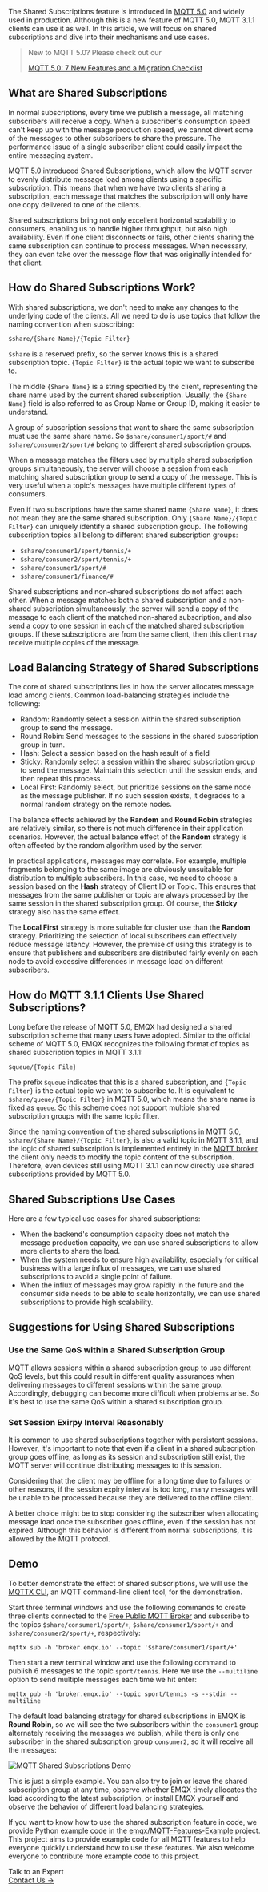 The Shared Subscriptions feature is introduced in [MQTT 5.0](https://www.emqx.com/en/blog/introduction-to-mqtt-5) and widely used in production. Although this is a new feature of MQTT 5.0, MQTT 3.1.1 clients can use it as well. In this article, we will focus on shared subscriptions and dive into their mechanisms and use cases.

>New to MQTT 5.0? Please check out our
>
>[MQTT 5.0: 7 New Features and a Migration Checklist](https://www.emqx.com/en/blog/introduction-to-mqtt-5)


## What are Shared Subscriptions

In normal subscriptions, every time we publish a message, all matching subscribers will receive a copy. When a subscriber's consumption speed can't keep up with the message production speed, we cannot divert some of the messages to other subscribers to share the pressure. The performance issue of a single subscriber client could easily impact the entire messaging system.

<p>
<object data="https://assets.emqx.com/images/svg/01-shared-subscriptions.svg" type="image/svg+xml">
</object>
</p>


MQTT 5.0 introduced Shared Subscriptions, which allow the MQTT server to evenly distribute message load among clients using a specific subscription. This means that when we have two clients sharing a subscription, each message that matches the subscription will only have one copy delivered to one of the clients.

<p>
<object data="https://assets.emqx.com/images/svg/02-shared-subscriptions.svg" type="image/svg+xml">
</object>
</p>


Shared subscriptions bring not only excellent horizontal scalability to consumers, enabling us to handle higher throughput, but also high availability. Even if one client disconnects or fails, other clients sharing the same subscription can continue to process messages. When necessary, they can even take over the message flow that was originally intended for that client.

## How do Shared Subscriptions Work?

With shared subscriptions, we don't need to make any changes to the underlying code of the clients. All we need to do is use topics that follow the naming convention when subscribing:

```
$share/{Share Name}/{Topic Filter}
```

`$share` is a reserved prefix, so the server knows this is a shared subscription topic. `{Topic Filter}` is the actual topic we want to subscribe to.

The middle `{Share Name}` is a string specified by the client, representing the share name used by the current shared subscription. Usually, the `{Share Name}` field is also referred to as Group Name or Group ID, making it easier to understand.

A group of subscription sessions that want to share the same subscription must use the same share name. So `$share/consumer1/sport/#` and `$share/consumer2/sport/#` belong to different shared subscription groups.

When a message matches the filters used by multiple shared subscription groups simultaneously, the server will choose a session from each matching shared subscription group to send a copy of the message. This is very useful when a topic's messages have multiple different types of consumers.

<p>
<object data="https://assets.emqx.com/images/svg/03-shared-subscriptions.svg" type="image/svg+xml">
</object>
</p>


Even if two subscriptions have the same shared name `{Share Name}`, it does not mean they are the same shared subscription. Only `{Share Name}/{Topic Filter}` can uniquely identify a shared subscription group. The following subscription topics all belong to different shared subscription groups:

- `$share/consumer1/sport/tennis/+`
- `$share/consumer2/sport/tennis/+`
- `$share/consumer1/sport/#`
- `$share/comsumer1/finance/#`

Shared subscriptions and non-shared subscriptions do not affect each other. When a message matches both a shared subscription and a non-shared subscription simultaneously, the server will send a copy of the message to each client of the matched non-shared subscription, and also send a copy to one session in each of the matched shared subscription groups. If these subscriptions are from the same client, then this client may receive multiple copies of the message.

<p>
<object data="https://assets.emqx.com/images/svg/04-shared-subscriptions.svg" type="image/svg+xml">
</object>
</p>


## Load Balancing Strategy of Shared Subscriptions

The core of shared subscriptions lies in how the server allocates message load among clients. Common load-balancing strategies include the following:

- Random: Randomly select a session within the shared subscription group to send the message.
- Round Robin: Send messages to the sessions in the shared subscription group in turn.
- Hash: Select a session based on the hash result of a field
- Sticky: Randomly select a session within the shared subscription group to send the message. Maintain this selection until the session ends, and then repeat this process.
- Local First: Randomly select, but prioritize sessions on the same node as the message publisher. If no such session exists, it degrades to a normal random strategy on the remote nodes. 

The balance effects achieved by the **Random** and **Round Robin** strategies are relatively similar, so there is not much difference in their application scenarios. However, the actual balance effect of the **Random** strategy is often affected by the random algorithm used by the server.

In practical applications, messages may correlate. For example, multiple fragments belonging to the same image are obviously unsuitable for distribution to multiple subscribers. In this case, we need to choose a session based on the **Hash** strategy of Client ID or Topic. This ensures that messages from the same publisher or topic are always processed by the same session in the shared subscription group. Of course, the **Sticky** strategy also has the same effect.

The **Local First** strategy is more suitable for cluster use than the **Random** strategy. Prioritizing the selection of local subscribers can effectively reduce message latency. However, the premise of using this strategy is to ensure that publishers and subscribers are distributed fairly evenly on each node to avoid excessive differences in message load on different subscribers.

## How do MQTT 3.1.1 Clients Use Shared Subscriptions?

Long before the release of MQTT 5.0, EMQX had designed a shared subscription scheme that many users have adopted. Similar to the official scheme of MQTT 5.0, EMQX recognizes the following format of topics as shared subscription topics in MQTT 3.1.1:

```
$queue/{Topic File}
```

The prefix `$queue` indicates that this is a shared subscription, and `{Topic Filter}` is the actual topic we want to subscribe to. It is equivalent to `$share/queue/{Topic Filter}` in MQTT 5.0, which means the share name is fixed as `queue`. So this scheme does not support multiple shared subscription groups with the same topic filter.

Since the naming convention of the shared subscriptions in MQTT 5.0, `$share/{Share Name}/{Topic Filter}`, is also a valid topic in MQTT 3.1.1, and the logic of shared subscription is implemented entirely in the [MQTT broker](https://www.emqx.com/en/blog/the-ultimate-guide-to-mqtt-broker-comparison), the client only needs to modify the topic content of the subscription. Therefore, even devices still using MQTT 3.1.1 can now directly use shared subscriptions provided by MQTT 5.0.

## Shared Subscriptions Use Cases

Here are a few typical use cases for shared subscriptions:

- When the backend's consumption capacity does not match the message production capacity, we can use shared subscriptions to allow more clients to share the load.
- When the system needs to ensure high availability, especially for critical business with a large influx of messages, we can use shared subscriptions to avoid a single point of failure.
- When the influx of messages may grow rapidly in the future and the consumer side needs to be able to scale horizontally, we can use shared subscriptions to provide high scalability.

## Suggestions for Using Shared Subscriptions

### Use the Same QoS within a Shared Subscription Group

MQTT allows sessions within a shared subscription group to use different QoS levels, but this could result in different quality assurances when delivering messages to different sessions within the same group. Accordingly, debugging can become more difficult when problems arise. So it's best to use the same QoS within a shared subscription group.

### Set Session Exirpy Interval Reasonably

It is common to use shared subscriptions together with persistent sessions. However, it's important to note that even if a client in a shared subscription group goes offline, as long as its session and subscription still exist, the MQTT server will continue distributing messages to this session.

Considering that the client may be offline for a long time due to failures or other reasons, if the session expiry interval is too long, many messages will be unable to be processed because they are delivered to the offline client.

A better choice might be to stop considering the subscriber when allocating message load once the subscriber goes offline, even if the session has not expired. Although this behavior is different from normal subscriptions, it is allowed by the MQTT protocol.

## Demo

To better demonstrate the effect of shared subscriptions, we will use the [MQTTX CLI](https://mqttx.app/cli), an MQTT command-line client tool, for the demonstration.

Start three terminal windows and use the following commands to create three clients connected to the [Free Public MQTT Broker](https://www.emqx.com/en/mqtt/public-mqtt5-broker) and subscribe to the topics `$share/consumer1/sport/+`, `$share/consumer1/sport/+` and `$share/consumer2/sport/+`, respectively:

```
mqttx sub -h 'broker.emqx.io' --topic '$share/consumer1/sport/+'
```

Then start a new terminal window and use the following command to publish 6 messages to the topic `sport/tennis`. Here we use the `--multiline` option to send multiple messages each time we hit enter:

```
mqttx pub -h 'broker.emqx.io' --topic sport/tennis -s --stdin --multiline
```

The default load balancing strategy for shared subscriptions in EMQX is **Round Robin**, so we will see the two subscribers within the `consumer1` group alternately receiving the messages we publish, while there is only one subscriber in the shared subscription group `consumer2`, so it will receive all the messages:

![MQTT Shared Subscriptions Demo](https://assets.emqx.com/images/878d6ebddf34b8cfa5144d5b8577e524.png)

This is just a simple example. You can also try to join or leave the shared subscription group at any time, observe whether EMQX timely allocates the load according to the latest subscription, or install EMQX yourself and observe the behavior of different load balancing strategies.

If you want to know how to use the shared subscription feature in code, we provide Python example code in the [emqx/MQTT-Features-Example](https://github.com/emqx/MQTT-Feature-Examples) project. This project aims to provide example code for all MQTT features to help everyone quickly understand how to use these features. We also welcome everyone to contribute more example code to this project.



<section class="promotion">
    <div>
        Talk to an Expert
    </div>
    <a href="https://www.emqx.com/en/contact?product=solutions" class="button is-gradient px-5">Contact Us →</a>
</section>
